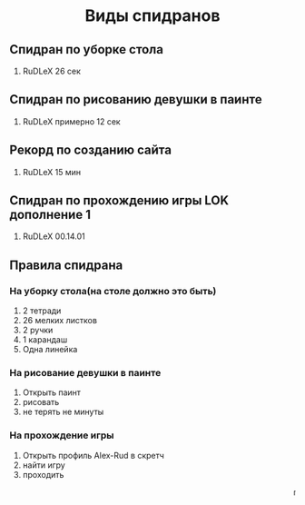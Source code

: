 <!DOCTYPE html>
<html>
   <head>
      <meta charset="utf-8" />
      


   </head>


   
   <body>
     <h1 id="sp"align="center">Виды спидранов</h1>
     <h2>Спидран по уборке стола</h2>
     <ol>
        <li>RuDLeX 26 сек</li>
        </ol>
     <h2>Спидран по рисованию девушки в паинте</h2>
     <ol>
        <li>RuDLeX примерно 12 сек</li>
        </ol>
        <h2>Рекорд по созданию сайта</h2>
        <ol>
           <li>RuDLeX 15 мин</li>
           </ol>
           <h2>Спидран по прохождению игры LOK дополнение 1</h2>
           <ol>
              <li>RuDLeX 00.14.01</li>
              </ol>
      <h2>Правила спидрана</h2>
      <h3>На уборку стола(на столе должно это быть)</h3>
      <ol>
        <li>2 тетради</li>
        <li>26 мелких листков</li>
        <li>2 ручки</li>
        <li>1 карандаш</li>
        <li>Одна линейка</li>
        </ol>
        <h3>На рисование девушки в паинте</h3>
        <ol>
        <li>Открыть паинт</li>
        <li>рисовать</li>
        <li>не терять не минуты</li>
        </ol>
        <h3>На прохождение игры</h3>
        <ol>
        <li>Открыть профиль Alex-Rud в скретч</li>
        <li>найти игру</li>
        <li>проходить</li>
        </ol>

</head>
<marquee align="right" behavior="scroll" id="u">пасхалка</marquee>
</html>

